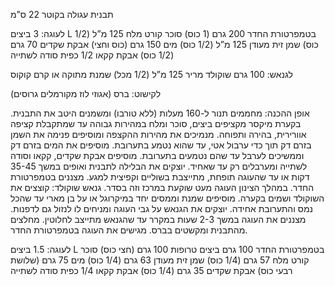 תבנית עגולה בקוטר 22 ס”מ

לעוגה:
3 ביצים L בטמפרטורת החדר
200 גרם (1 כוס) סוכר
קורט מלח
125 מ”ל (1/2 כוס) שמן זית מעודן
125 מ”ל (1/2 כוס) מים
150 גרם (כוס וחצי) אבקת שקדים
70 גרם (1/2 כוס) אבקת קקאו
1/2 כפית סודה לשתייה

לגנאש:
100 גרם שוקולד מריר
125 מ”ל (1/2 מכל) שמנת מתוקה או קרם קוקוס

לקישוט:
ברס (אגוזי לוז מקורמלים גרוסים)

אופן ההכנה:
מחממים תנור ל-160 מעלות (ללא טורבו) ומשמנים היטב את התבנית.
בקערת מיקסר מקציפים ביצים, סוכר ומלח במהירות גבוהה עד שמתקבלת קציפה אוורירית, בהירה ותפוחה.
מנמיכים את מהירות ההקצפה ומוסיפים פנימה את השמן בזרם דק תוך כדי ערבול אטי, עד שהוא נטמע בתערובת.
מוסיפים את המים בזרם דק וממשיכים לערבל עד שהם נטמעים בתערובת.
מוסיפים אבקת שקדים, קקאו וסודה לשתייה ומערבלים רק עד שאחיד.
יוצקים את הבלילה לתבנית ואופים במשך 35-45 דקות או עד שהעוגה תופחת, מתייצבת בשוליים וקפיצית למגע.
מצננים בטמפרטורת החדר. במהלך הצינון העוגה מעט שוקעת במרכז וזה בסדר.
גנאש שוקולד: קוצצים את השוקולד ושמים בקערה.
מוסיפים שמנת וממסים יחד במיקרוגל או על בן מארי עד שהכל נמס והתערובת אחידה.
יוצקים את הגנאש על גבי העוגה ומניחים לו לנזול גם לדפנות.
מצננים את העוגה במשך 2-3 שעות במקרר עד שהגנאש מתייצב לחלוטין.
מחלצים מהתבנית ומקשטים בברס.
מגישים את העוגה בטמפרטורת החדר.


לעוגה:
1.5 ביצים L בטמפרטורת החדר 100 גרם ביצים טרופות
100 גרם (חצי כוס) סוכר
קורט מלח
57 גרם (1/4 כוס) שמן זית מעודן
63 גרם (1/4 כוס) מים
75 גרם (שלושת רבעי כוס) אבקת שקדים
35 גרם (1/4 כוס) אבקת קקאו
1/4 כפית סודה לשתייה